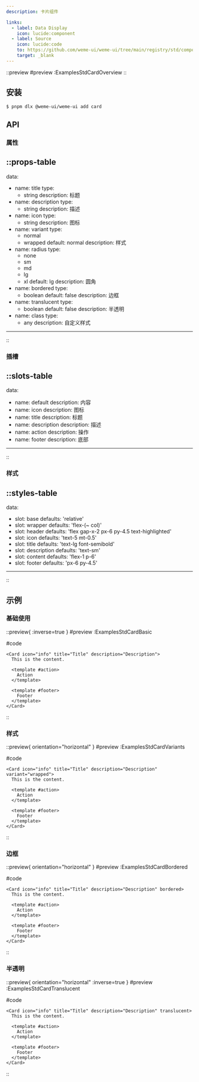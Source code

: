 ```yaml
---
description: 卡片组件

links:
  - label: Data Display
    icon: lucide:component
  - label: Source
    icon: lucide:code
    to: https://github.com/weme-ui/weme-ui/tree/main/registry/std/components/card
    target: _blank
---
```


::preview
#preview
:ExamplesStdCardOverview
::

## 安装

```shell [Terminal]
$ pnpm dlx @weme-ui/weme-ui add card
```

## API

### 属性

::props-table
---
data:
  - name: title
    type:
      - string
    description: 标题
  - name: description
    type:
      - string
    description: 描述
  - name: icon
    type:
      - string
    description: 图标
  - name: variant
    type:
      - normal
      - wrapped
    default: normal
    description: 样式
  - name: radius
    type:
      - none
      - sm
      - md
      - lg
      - xl
    default: lg
    description: 圆角
  - name: bordered
    type:
      - boolean
    default: false
    description: 边框
  - name: translucent
    type:
      - boolean
    default: false
    description: 半透明
  - name: class
    type:
      - any
    description: 自定义样式
---
::

### 插槽

::slots-table
---
data:
  - name: default
    description: 内容
  - name: icon
    description: 图标
  - name: title
    description: 标题
  - name: description
    description: 描述
  - name: action
    description: 操作
  - name: footer
    description: 底部
---
::

### 样式

::styles-table
---
data:
  - slot: base
    defaults: 'relative'
  - slot: wrapper
    defaults: 'flex-(~ col)'
  - slot: header
    defaults: 'flex gap-x-2 px-6 py-4.5 text-highlighted'
  - slot: icon
    defaults: 'text-5 mt-0.5'
  - slot: title
    defaults: 'text-lg font-semibold'
  - slot: description
    defaults: 'text-sm'
  - slot: content
    defaults: 'flex-1 p-6'
  - slot: footer
    defaults: 'px-6 py-4.5'
---
::

## 示例

### 基础使用

::preview{ :inverse=true }
#preview
:ExamplesStdCardBasic

#code
```vue inset
<Card icon="info" title="Title" description="Description">
  This is the content.

  <template #action>
    Action
  </template>

  <template #footer>
    Footer
  </template>
</Card>
```
::

### 样式

::preview{ orientation="horizontal" }
#preview
:ExamplesStdCardVariants

#code
```vue inset
<Card icon="info" title="Title" description="Description" variant="wrapped">
  This is the content.

  <template #action>
    Action
  </template>

  <template #footer>
    Footer
  </template>
</Card>
```
::

### 边框

::preview{ orientation="horizontal" }
#preview
:ExamplesStdCardBordered

#code
```vue inset
<Card icon="info" title="Title" description="Description" bordered>
  This is the content.

  <template #action>
    Action
  </template>

  <template #footer>
    Footer
  </template>
</Card>
```
::

### 半透明

::preview{ orientation="horizontal" :inverse=true }
#preview
:ExamplesStdCardTranslucent

#code
```vue inset
<Card icon="info" title="Title" description="Description" translucent>
  This is the content.

  <template #action>
    Action
  </template>

  <template #footer>
    Footer
  </template>
</Card>
```
::
